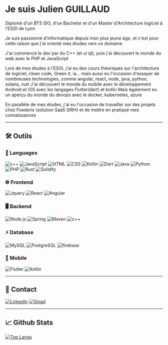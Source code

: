 
# Je suis Julien GUILLAUD

Diplomé d'un BTS SIO, d'un Bachelor et d'un Master d'Architecture logiciel à l'ESGI de Lyon

Je suis passionné d'informatique depuis mon plus jeune âge, et c'est pour cette raison que j'ai orienté mes études vers ce domaine.

J'ai commencé le dev par du C++ (et ui qt), puis j'ai découvert le monde du web avec le PHP et JavaScript

Lors de mes études à l'ESGI, j'ai eu des cours théoriques sur l'architecture de logiciel, clean code, Green it, ia...  mais aussi eu l'occasion d'essayer de nombreuses technologies, comme angular, react, node, java, python, solana, rust
J'ai découvert le monde du mobile avec le développement Android et iOS avec les langages Flutter(dart) et kotlin
Mais également eu un aperçu du monde du devops avec le docker, kubernetes, azure

En parallèle de mes études, j'ai eu l'occasion de travailler sur des projets chez Foederis (solution SaaS SIRH) et de mettre en pratique mes connaissances
***

## 🛠️ Outils

### 📝 Languages

  ![c++](https://img.shields.io/badge/C++-00599C?style=for-the-badge&logo=c%2B%2B&logoColor=white)
  ![JavaScript](https://img.shields.io/badge/JavaScript-323330?style=for-the-badge&logo=javascript&logoColor=F7DF1E)
  ![HTML](https://img.shields.io/badge/HTML5-E34F26?style=for-the-badge&logo=html5&logoColor=white)
  ![CSS](https://img.shields.io/badge/CSS3-1572B6?style=for-the-badge&logo=css3&logoColor=white)
  ![Kotlin](https://img.shields.io/badge/Kotlin-0095D5?&style=for-the-badge&logo=kotlin&logoColor=white)
  ![Dart](https://img.shields.io/badge/Dart-0175C2?style=for-the-badge&logo=dart&logoColor=white)
  ![Java](https://img.shields.io/badge/Java-ED8B00?style=for-the-badge&logo=oracle&logoColor=white)
  ![Python](https://img.shields.io/badge/Python-FFD43B?style=for-the-badge&logo=python&logoColor=blue)
  ![PHP](https://img.shields.io/badge/PHP-777BB4?style=for-the-badge&logo=php&logoColor=white)
  ![Rust](https://img.shields.io/badge/Rust-000000?style=for-the-badge&logo=rust&logoColor=white)
  ![Solidity](https://img.shields.io/badge/Solidity-363636?style=for-the-badge&logo=solidity&logoColor=white)

### 🌐 Frontend

![Jquery](https://img.shields.io/badge/jQuery-0769AD?style=for-the-badge&logo=jquery&logoColor=white)
![React](https://img.shields.io/badge/React-20232A?style=for-the-badge&logo=react&logoColor=61DAFB)
![Angular](https://img.shields.io/badge/Angular-DD0031?style=for-the-badge&logo=angular&logoColor=white)

### 🖥️ Backend

![Node.js](https://img.shields.io/badge/node.js%20-%2343853D.svg?&style=for-the-badge&logo=node.js&logoColor=white)
![Spring](https://img.shields.io/badge/Spring-6DB33F?style=for-the-badge&logo=spring&logoColor=white)
![Maven](https://img.shields.io/badge/Maven-C71A36?style=for-the-badge&logo=apache-maven&logoColor=white)
![c++](https://img.shields.io/badge/C++-00599C?style=for-the-badge&logo=c%2B%2B&logoColor=white)

### ⚡ Database

![MySQL](https://img.shields.io/badge/MySQL-005C84?style=for-the-badge&logo=mysql&logoColor=white)
![PostgreSQL](https://img.shields.io/badge/PostgreSQL-316192?style=for-the-badge&logo=postgresql&logoColor=white)
![firebase](https://img.shields.io/badge/firebase%20-%23039BE5.svg?&style=for-the-badge&logo=firebase)

### 📱 Mobile

![Flutter](https://img.shields.io/badge/Flutter-02569B?style=for-the-badge&logo=flutter&logoColor=white)
![Kotlin](https://img.shields.io/badge/Kotlin-0095D5?&style=for-the-badge&logo=kotlin&logoColor=white)

***

## 📨 Contact

[![LinkedIn](https://img.shields.io/badge/linkedin-%230077B5.svg?&style=for-the-badge&logo=linkedin&logoColor=white)](https://www.linkedin.com/in/julien-guillaud/)
[![Gmail](https://img.shields.io/badge/gmail-%23D14836.svg?&style=for-the-badge&logo=gmail&logoColor=white)](mailto:julien.guillaud00@gmail.com)

***

## 📈 Github Stats

[![Top Langs](https://github-readme-stats.vercel.app/api/top-langs/?username=JulienGuillaud&theme=dracula&card_width=950)](https://github.com/anuraghazra/github-readme-stats)
